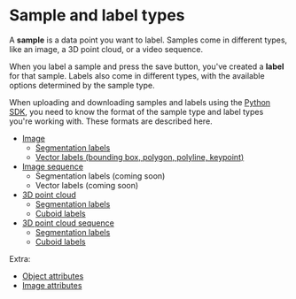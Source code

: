 # Sample and label types

A **sample** is a data point you want to label. Samples come in different types, like an image, a 3D point cloud, or a video sequence.

When you label a sample and press the save button, you've created a **label** for that sample. Labels also come in different types, with the available options determined by the sample type.

When uploading and downloading samples and labels using the [Python SDK](../python-sdk.md), you need to know the format of the sample type and label types you're working with. These formats are described here.

* [Image](sample-types.md#image)
  * [Segmentation labels](label-types.md#segmentation-labels)
  * [Vector labels (bounding box, polygon, polyline, keypoint)](label-types.md#vector-labels-bounding-box-polygon-polyline-keypoint)
* [Image sequence](sample-types.md#image-sequence)
  * Segmentation labels (coming soon)
  * Vector labels (coming soon)
* [3D point cloud](sample-types.md#3d-point-cloud)
  * [Segmentation labels](label-types.md#segmentation-labels-1)
  * [Cuboid labels](label-types.md#cuboid-labels)
* [3D point cloud sequence](sample-types.md#3d-point-cloud-sequence)
  * [Segmentation labels](label-types.md#segmentation-labels-2)
  * [Cuboid labels](label-types.md#cuboid-labels-1)

Extra:

* [Object attributes](label-types.md#object-attributes)
* [Image attributes](label-types.md#image-attributes)
